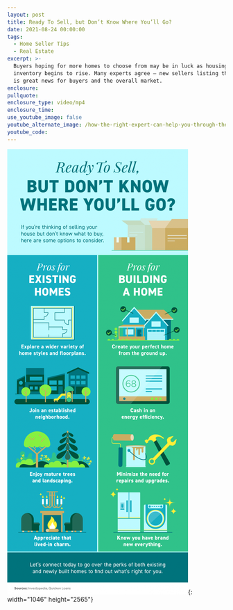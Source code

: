 ```yaml
---
layout: post
title: Ready To Sell, but Don’t Know Where You’ll Go?
date: 2021-08-24 00:00:00
tags:
  - Home Seller Tips
  - Real Estate
excerpt: >-
  Buyers hoping for more homes to choose from may be in luck as housing
  inventory begins to rise. Many experts agree – new sellers listing their homes
  is great news for buyers and the overall market.
enclosure:
pullquote:
enclosure_type: video/mp4
enclosure_time:
use_youtube_image: false
youtube_alternate_image: /how-the-right-expert-can-help-you-through-the-overwhelming-market-44.png
youtube_code:
---
```

![](/20210806-mem-1046x2565-1.png){: width="1046" height="2565"}
